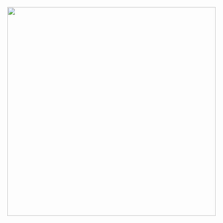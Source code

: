 <p><a class="imgpopup" href="/sites/default/files/website%20deployment.jpg"><img src="/sites/default/files/website%20deployment.jpg width="940" height="483" /></a></p> 